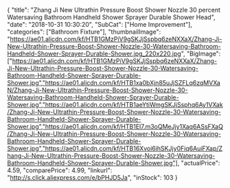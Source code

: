 {
	"title": "Zhang Ji New Ultrathin Pressure Boost Shower Nozzle 30 percent Watersaving Bathroom Handheld Shower Sprayer Durable Shower Head",
	"date": "2018-10-31 10:30:20",
	"SubCat": ["Home Improvement"],
	"categories": ["Bathroom Fixture"],
	"thumbnailImage": "https://ae01.alicdn.com/kf/HTB1GMzPiV9gSKJjSspbq6zeNXXaX/Zhang-Ji-New-Ultrathin-Pressure-Boost-Shower-Nozzle-30-Watersaving-Bathroom-Handheld-Shower-Sprayer-Durable-Shower.jpg_220x220.jpg",
	"BigImage": ["https://ae01.alicdn.com/kf/HTB1GMzPiV9gSKJjSspbq6zeNXXaX/Zhang-Ji-New-Ultrathin-Pressure-Boost-Shower-Nozzle-30-Watersaving-Bathroom-Handheld-Shower-Sprayer-Durable-Shower.jpg","https://ae01.alicdn.com/kf/HTB1xa0bXjn85uJjSZFLq6zqMVXaN/Zhang-Ji-New-Ultrathin-Pressure-Boost-Shower-Nozzle-30-Watersaving-Bathroom-Handheld-Shower-Sprayer-Durable-Shower.jpg","https://ae01.alicdn.com/kf/HTB1aeYtiWmgSKJjSsphq6Ay1VXak/Zhang-Ji-New-Ultrathin-Pressure-Boost-Shower-Nozzle-30-Watersaving-Bathroom-Handheld-Shower-Sprayer-Durable-Shower.jpg","https://ae01.alicdn.com/kf/HTB1El7.m3oQMeJjy1Xaq6ASsFXaQ/Zhang-Ji-New-Ultrathin-Pressure-Boost-Shower-Nozzle-30-Watersaving-Bathroom-Handheld-Shower-Sprayer-Durable-Shower.jpg","https://ae01.alicdn.com/kf/HTB16Xvoi6ihSKJjy0Fiq6AuiFXap/Zhang-Ji-New-Ultrathin-Pressure-Boost-Shower-Nozzle-30-Watersaving-Bathroom-Handheld-Shower-Sprayer-Durable-Shower.jpg"],
	"actualPrice": 4.59,
	"comparePrice": 4.99,
	"linkurl": "http://s.click.aliexpress.com/e/bPHJD5Ja",
	"inStock": 103
}
